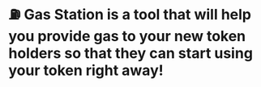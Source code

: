
# ⛽ Gas Station is a tool that will help you provide gas to your new token holders so that they can start using your token right away!
